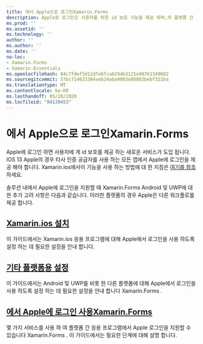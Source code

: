 ```yaml
---
title: 에서 Apple으로 로그인Xamarin.Forms
description: Apple로 로그인은 사용자를 위한 id 보호 기능을 제공 하며,의 플랫폼 간 모바일 시나리오에 대해 구현할 수 있습니다 Xamarin.Forms .
ms.prod: ''
ms.assetid: ''
ms.technology: ''
author: ''
ms.author: ''
ms.date: ''
no-loc:
- Xamarin.Forms
- Xamarin.Essentials
ms.openlocfilehash: 84c7fdef5d12dfe6fca6294b3125e90761349002
ms.sourcegitcommit: 57bc714633364aeb34aba9803e88802bebf321ba
ms.translationtype: MT
ms.contentlocale: ko-KR
ms.lasthandoff: 05/28/2020
ms.locfileid: "84139453"
---
```

# <a name="sign-in-with-apple-in-xamarinforms"></a>에서 Apple으로 로그인Xamarin.Forms

Apple에 로그인 하면 사용자에 게 id 보호를 제공 하는 새로운 서비스가 도입 됩니다. IOS 13 Apple의 경우 타사 인증 공급자를 사용 하는 모든 앱에서 Apple에 로그인을 제공 해야 합니다. Xamarin.ios에서이 기능을 사용 하는 방법에 대 한 지침은 [여기를 참조](~/ios/platform/ios13/sign-in.md)하세요.

솔루션 내에서 Apple에 로그인을 지원할 때 Xamarin.Forms Android 및 UWP에 대 한 추가 고려 사항은 다음과 같습니다. 이러한 플랫폼의 경우 Apple은 다른 워크플로를 제공 합니다.

## <a name="setup-for-xamarinios"></a>[Xamarin.ios 설치](~/ios/platform/ios13/sign-in.md)

이 가이드에서는 Xamarin.ios 응용 프로그램에 대해 Apple에서 로그인을 사용 하도록 설정 하는 데 필요한 설정을 안내 합니다.

## <a name="setup-for-other-platforms"></a>[기타 플랫폼용 설정](setup.md)

이 가이드에서는 Android 및 UWP를 비롯 한 다른 플랫폼에 대해 Apple에서 로그인을 사용 하도록 설정 하는 데 필요한 설정을 안내 합니다 Xamarin.Forms .

## <a name="use-sign-in-with-apple-in-xamarinformsandroid-ios-sign-inmd"></a>[에서 Apple에 로그인 사용Xamarin.Forms](android-ios-sign-in.md)

몇 가지 서비스를 사용 하 여 플랫폼 간 응용 프로그램에서 Apple 로그인을 지원할 수 있습니다 Xamarin.Forms . 이 가이드에서는 필요한 단계에 대해 설명 합니다.
